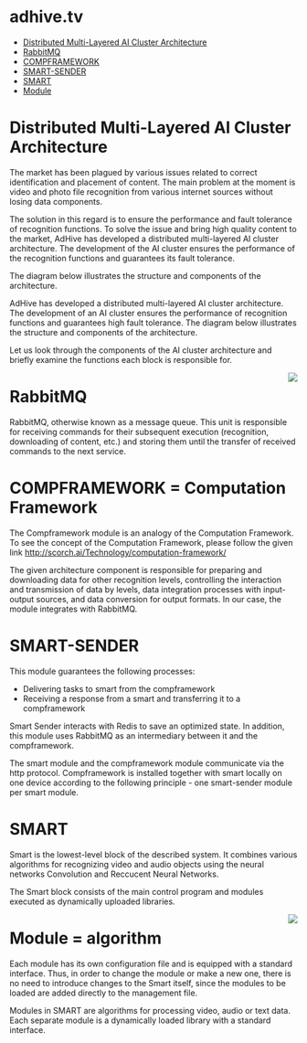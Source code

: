 # adhive.tv

<ul>
 <li><a href="#Distributed Multi-Layered AI Cluster Architecture">Distributed Multi-Layered AI Cluster Architecture</a>
 <li><a href="#RabbitMQ">RabbitMQ</a>
 <li><a href="#COMPFRAMEWORK">COMPFRAMEWORK</a> 
 <li><a href="#SMART-SENDER">SMART-SENDER</a>
 <li><a href="#SMART">SMART</a>
 <li><a href="#Module">Module</a>
</ul>
 
<a name="Distributed Multi-Layered AI Cluster Architecture"></a><h1>Distributed Multi-Layered AI Cluster Architecture</h1>
 
<p>The market has been plagued by various issues related to correct identification and placement of content. The main problem at the moment is video and photo file recognition from various internet sources without losing data components.</p>
 
<p>The solution in this regard is to ensure the performance and fault tolerance of recognition functions. To solve the issue and bring high quality content to the market, AdHive has developed a distributed multi-layered AI cluster architecture. The development of the AI cluster ensures the performance of the recognition functions and guarantees its fault tolerance.</p>

<p>The diagram below illustrates the structure and components of the architecture.</p>

<p>AdHive has developed a distributed multi-layered AI cluster architecture. The development of an AI cluster ensures the performance of recognition functions and guarantees high fault tolerance. The diagram below illustrates the structure and components of the architecture.</p>

<p>Let us look through the components of the AI cluster architecture and briefly examine the functions each block is responsible for.</p>

<img align="right" src="https://github.com/adhivetv/adhive.tv/blob/master/image/architecture.png"/>

<a name="RabbitMQ"></a><h1>RabbitMQ</h1>

<p>RabbitMQ, otherwise known as a message queue. This unit is responsible for receiving commands for their subsequent execution (recognition, downloading of content, etc.) and storing them until the transfer of received commands to the next service.</p>
 
<a name="COMPFRAMEWORK"></a><h1>COMPFRAMEWORK = Computation Framework</h1>
 
<p>The Compframework module is an analogy of the Computation Framework. To see the concept of the Computation Framework, please follow the given link <a href="http://scorch.ai/Technology/computation-framework/">http://scorch.ai/Technology/computation-framework/</a></p>

<p>The given architecture component is responsible for preparing and downloading data for other recognition levels, controlling the interaction and transmission of data by levels, data integration processes with input-output sources, and data conversion for output formats. In our case, the module integrates with RabbitMQ.</p>

<a name="SMART-SENDER"></a><h1>SMART-SENDER</h1>

<p>This module guarantees the following processes:</p>

<ul>
<li>Delivering tasks to smart from the compframework
<li>Receiving a response from a smart and transferring it to a compframework
</ul>
  
<p>Smart Sender interacts with Redis to save an optimized state. In addition, this module uses RabbitMQ as an intermediary between it and the compframework.</p>
<p>The smart module and the compframework module communicate via the http protocol. Compframework is installed together with smart locally on one device according to the following principle - one smart-sender module per smart module.
</p>
 
<a name="SMART"></a><h1>SMART</h1>

<p>Smart is the lowest-level block of the described system. It combines various algorithms for recognizing video and audio objects using the neural networks Convolution and Reccucent Neural Networks.</p>
<p>The Smart block consists of the main control program and modules executed as dynamically uploaded libraries.</p>

<img align="right" src="https://github.com/adhivetv/adhive.tv/blob/master/image/smart.png"/>

<a name="Module"></a><h1>Module = algorithm</h1>

<p>Each module has its own configuration file and is equipped with a standard interface. Thus, in order to change the module or make a new one, there is no need to introduce changes to the Smart itself, since the modules to be loaded are added directly to the management file.</p>

<p>Modules in SMART are algorithms for processing video, audio or text data. Each separate module is a dynamically loaded library with a standard interface.</p>
